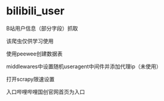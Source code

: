 # bilibili_user
B站用户信息（部分字段）抓取

该爬虫仅供学习使用

使用peewee创建数据表

middlewares中设置随机useragent中间件并添加代理ip（未使用）

打开scrapy限速设置

入口哔哩哔哩国创官网首页为入口


